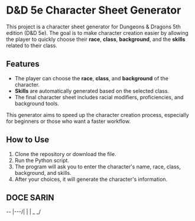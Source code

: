 # D&D 5e Character Sheet Generator

This project is a character sheet generator for Dungeons & Dragons 5th edition (D&D 5e). The goal is to make character creation easier by allowing the player to quickly choose their **race**, **class**, **background**, and the **skills** related to their class.

## Features

- The player can choose the **race**, **class**, and **background** of the character.
- **Skills** are automatically generated based on the selected class.
- The final character sheet includes racial modifiers, proficiencies, and background tools.

This generator aims to speed up the character creation process, especially for beginners or those who want a faster workflow.

## How to Use

1. Clone the repository or download the file.
2. Run the Python script.
3. The program will ask you to enter the character's name, race, class, background, and skills.
4. After your choices, it will generate the character's information.

## DOCE SARIN
--
|\---/|
|     |
 \_ _/
